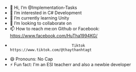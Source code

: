 - 👋 Hi, I’m @Implementation-Tasks
- 👀 I’m interested in C# Development
- 🌱 I’m currently learning Unity
- 💞️ I’m looking to collaborate on 
- 📫 How to reach me:on Github or Facebook: https://www.facebook.com/HuTha1994KG/
-                                 Tiktok https://www.tiktok.com/@thaythanhtagt
- 😄 Pronouns: No Cap
- ⚡ Fun fact: I'm an ESl teacherr and also a newbie developer

<!---
Implementation-Tasks/Implementation-Tasks is a ✨ special ✨ repository because its `README.md` (this file) appears on your GitHub profile.
You can click the Preview link to take a look at your changes.
--->

